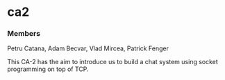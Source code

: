 # ca2
### Members  
Petru Catana, Adam Becvar, Vlad Mircea, Patrick Fenger  

This CA-2 has the aim to introduce us to build a chat system using socket programming on top of TCP. 
